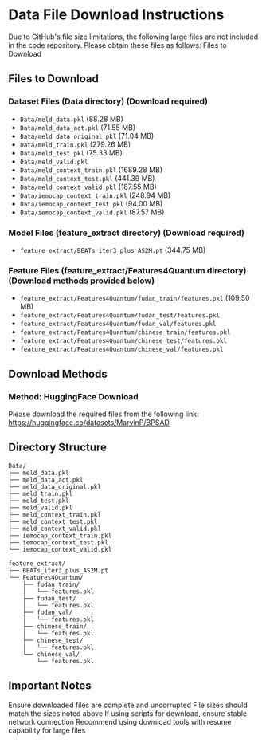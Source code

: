 # Data File Download Instructions
Due to GitHub's file size limitations, the following large files are not included in the code repository. Please obtain these files as follows:
Files to Download

## Files to Download
### Dataset Files (Data directory) (Download required)
- `Data/meld_data.pkl` (88.28 MB)
- `Data/meld_data_act.pkl` (71.55 MB)
- `Data/meld_data_original.pkl` (71.04 MB)
- `Data/meld_train.pkl` (279.26 MB)
- `Data/meld_test.pkl` (75.33 MB)
- `Data/meld_valid.pkl`
- `Data/meld_context_train.pkl` (1689.28 MB)
- `Data/meld_context_test.pkl` (441.39 MB)
- `Data/meld_context_valid.pkl` (187.55 MB)
- `Data/iemocap_context_train.pkl` (248.94 MB)
- `Data/iemocap_context_test.pkl` (94.00 MB)
- `Data/iemocap_context_valid.pkl` (87.57 MB)

### Model Files (feature_extract directory) (Download required)
- `feature_extract/BEATs_iter3_plus_AS2M.pt` (344.75 MB)

### Feature Files (feature_extract/Features4Quantum directory) (Download methods provided below)
- `feature_extract/Features4Quantum/fudan_train/features.pkl` (109.50 MB)
- `feature_extract/Features4Quantum/fudan_test/features.pkl`
- `feature_extract/Features4Quantum/fudan_val/features.pkl`
- `feature_extract/Features4Quantum/chinese_train/features.pkl`
- `feature_extract/Features4Quantum/chinese_test/features.pkl`
- `feature_extract/Features4Quantum/chinese_val/features.pkl`

## Download Methods

### Method: HuggingFace Download
Please download the required files from the following link:
https://huggingface.co/datasets/MarvinP/BPSAD

## Directory Structure
```
Data/
├── meld_data.pkl
├── meld_data_act.pkl
├── meld_data_original.pkl
├── meld_train.pkl
├── meld_test.pkl
├── meld_valid.pkl
├── meld_context_train.pkl
├── meld_context_test.pkl
├── meld_context_valid.pkl
├── iemocap_context_train.pkl
├── iemocap_context_test.pkl
└── iemocap_context_valid.pkl

feature_extract/
├── BEATs_iter3_plus_AS2M.pt
└── Features4Quantum/
    ├── fudan_train/
    │   └── features.pkl
    ├── fudan_test/
    │   └── features.pkl
    ├── fudan_val/
    │   └── features.pkl
    ├── chinese_train/
    │   └── features.pkl
    ├── chinese_test/
    │   └── features.pkl
    └── chinese_val/
        └── features.pkl
```

## Important Notes

Ensure downloaded files are complete and uncorrupted
File sizes should match the sizes noted above
If using scripts for download, ensure stable network connection
Recommend using download tools with resume capability for large files

